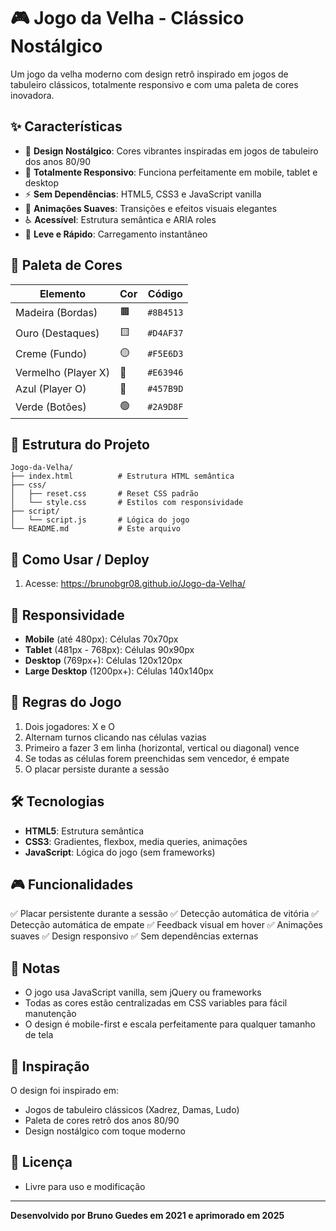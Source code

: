 # 🎮 Jogo da Velha - Clássico Nostálgico

Um jogo da velha moderno com design retrô inspirado em jogos de tabuleiro clássicos, totalmente responsivo e com uma paleta de cores inovadora.

## ✨ Características

- 🎨 **Design Nostálgico**: Cores vibrantes inspiradas em jogos de tabuleiro dos anos 80/90
- 📱 **Totalmente Responsivo**: Funciona perfeitamente em mobile, tablet e desktop
- ⚡ **Sem Dependências**: HTML5, CSS3 e JavaScript vanilla
- 🎯 **Animações Suaves**: Transições e efeitos visuais elegantes
- ♿ **Acessível**: Estrutura semântica e ARIA roles
- 🚀 **Leve e Rápido**: Carregamento instantâneo

## 🎨 Paleta de Cores

| Elemento            | Cor | Código    |
| ------------------- | --- | --------- |
| Madeira (Bordas)    | 🟫  | `#8B4513` |
| Ouro (Destaques)    | 🟨  | `#D4AF37` |
| Creme (Fundo)       | 🟡  | `#F5E6D3` |
| Vermelho (Player X) | 🔴  | `#E63946` |
| Azul (Player O)     | 🔵  | `#457B9D` |
| Verde (Botões)      | 🟢  | `#2A9D8F` |

## 📁 Estrutura do Projeto

```text
Jogo-da-Velha/
├── index.html          # Estrutura HTML semântica
├── css/
│   ├── reset.css       # Reset CSS padrão
│   └── style.css       # Estilos com responsividade
├── script/
│   └── script.js       # Lógica do jogo
└── README.md           # Este arquivo
```

## 🚀 Como Usar / Deploy

1. Acesse: https://brunobgr08.github.io/Jogo-da-Velha/

## 📱 Responsividade

- **Mobile** (até 480px): Células 70x70px
- **Tablet** (481px - 768px): Células 90x90px
- **Desktop** (769px+): Células 120x120px
- **Large Desktop** (1200px+): Células 140x140px

## 🎯 Regras do Jogo

1. Dois jogadores: X e O
2. Alternam turnos clicando nas células vazias
3. Primeiro a fazer 3 em linha (horizontal, vertical ou diagonal) vence
4. Se todas as células forem preenchidas sem vencedor, é empate
5. O placar persiste durante a sessão

## 🛠️ Tecnologias

- **HTML5**: Estrutura semântica
- **CSS3**: Gradientes, flexbox, media queries, animações
- **JavaScript**: Lógica do jogo (sem frameworks)

## 🎮 Funcionalidades

✅ Placar persistente durante a sessão
✅ Detecção automática de vitória
✅ Detecção automática de empate
✅ Feedback visual em hover
✅ Animações suaves
✅ Design responsivo
✅ Sem dependências externas

## 📝 Notas

- O jogo usa JavaScript vanilla, sem jQuery ou frameworks
- Todas as cores estão centralizadas em CSS variables para fácil manutenção
- O design é mobile-first e escala perfeitamente para qualquer tamanho de tela

## 🎨 Inspiração

O design foi inspirado em:

- Jogos de tabuleiro clássicos (Xadrez, Damas, Ludo)
- Paleta de cores retrô dos anos 80/90
- Design nostálgico com toque moderno

## 📄 Licença

- Livre para uso e modificação

---

**Desenvolvido por Bruno Guedes em 2021 e aprimorado em 2025**
